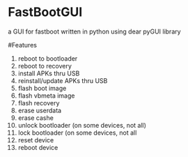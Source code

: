 # FastBootGUI
a GUI for fastboot written in python using dear pyGUI library

#Features
1. reboot to bootloader
2. reboot to recovery
3. install APKs thru USB
4. reinstall/update APKs thru USB
5. flash boot image
6. flash vbmeta image
7. flash recovery
8. erase userdata
9. erase cashe
10. unlock bootloader (on some devices, not all)
11. lock bootloader (on some devices, not all
12. reset device
13. reboot device
